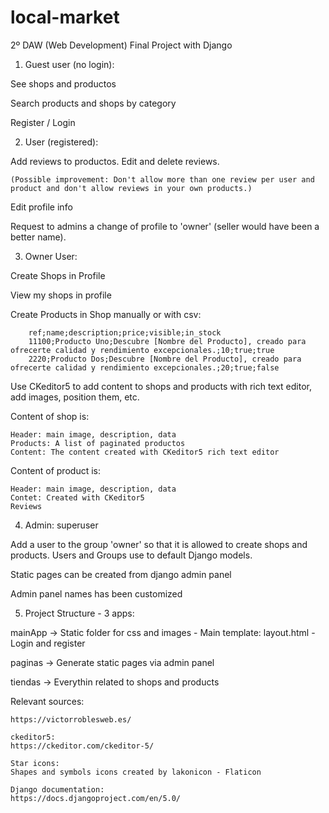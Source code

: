 # local-market

2º DAW (Web Development) Final Project with Django

1. Guest user (no login): 

See shops and productos

Search products and shops by category

Register / Login 

2. User (registered): 

Add reviews to productos. Edit and delete reviews.
    
    (Possible improvement: Don't allow more than one review per user and product and don't allow reviews in your own products.)

Edit profile info

Request to admins a change of profile to 'owner' (seller would have been a better name). 

3. Owner User: 

Create Shops in Profile

View my shops in profile

Create Products in Shop manually or with csv:

        ref;name;description;price;visible;in_stock
        11100;Producto Uno;Descubre [Nombre del Producto], creado para ofrecerte calidad y rendimiento excepcionales.;10;true;true
        2220;Producto Dos;Descubre [Nombre del Producto], creado para ofrecerte calidad y rendimiento excepcionales.;20;true;false

Use CKeditor5 to add content to shops and products with rich text editor, add images, position them, etc.

Content of shop is: 

    Header: main image, description, data
    Products: A list of paginated productos
    Content: The content created with CKeditor5 rich text editor

Content of product is:

    Header: main image, description, data
    Contet: Created with CKeditor5
    Reviews

4. Admin: superuser

Add a user to the group 'owner' so that it is allowed to create shops and products. Users and Groups use to default Django models.

Static pages can be created from django admin panel

Admin panel names has been customized

5. Project Structure -
3 apps:

mainApp -> Static folder for css and images - Main template: layout.html - Login and register 

paginas -> Generate static pages via admin panel 

tiendas -> Everythin related to shops and products 

Relevant sources:

    https://victorroblesweb.es/

    ckeditor5:
    https://ckeditor.com/ckeditor-5/

    Star icons:
    Shapes and symbols icons created by lakonicon - Flaticon

    Django documentation:
    https://docs.djangoproject.com/en/5.0/